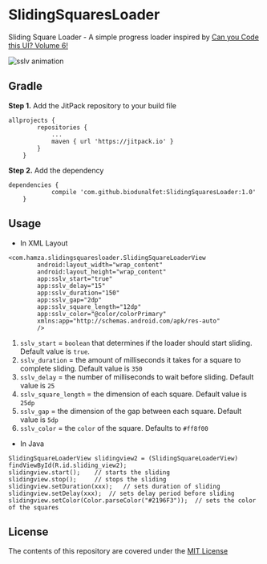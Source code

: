 # SlidingSquaresLoader

Sliding Square Loader - A simple progress loader inspired by [Can you Code this UI? Volume 6!](https://stories.uplabs.com/can-you-code-this-ui-volume-6-7bd09fa6dd92#.nyh2zhpvb)

![sslv animation](https://media.giphy.com/media/l0ExrZuZO2ihDzAfm/giphy.gif)

## Gradle

**Step 1.** Add the JitPack repository to your build file

```
allprojects {
		repositories {
			...
			maven { url 'https://jitpack.io' }
		}
	}
```

**Step 2.** Add the dependency

```
dependencies {
	        compile 'com.github.biodunalfet:SlidingSquaresLoader:1.0'
	}
```

## Usage

* In XML Layout

```
<com.hamza.slidingsquaresloader.SlidingSquareLoaderView
        android:layout_width="wrap_content"
        android:layout_height="wrap_content"
        app:sslv_start="true"
        app:sslv_delay="15"
        app:sslv_duration="150"
        app:sslv_gap="2dp"
        app:sslv_square_length="12dp"
        app:sslv_color="@color/colorPrimary"
        xmlns:app="http://schemas.android.com/apk/res-auto"
        />
```

1. `sslv_start` = `boolean` that determines if the loader should start sliding. Default value is `true`.
2. `sslv_duration` = the amount of milliseconds it takes for a square to complete sliding. Default value is `350`
3. `sslv_delay` = the number of milliseconds to wait before sliding. Default value is `25`
4. `sslv_square_length` = the dimension of each square. Default value is `25dp`
5. `sslv_gap` = the dimension of the gap between each square. Default value is `5dp`
6. `sslv_color` = the `color` of the square. Defaults to `#ff8f00`

* In Java

```
SlidingSquareLoaderView slidingview2 = (SlidingSquareLoaderView) findViewById(R.id.sliding_view2);
slidingview.start();    // starts the sliding
slidingview.stop();     // stops the sliding
slidingview.setDuration(xxx);   // sets duration of sliding
slidingview.setDelay(xxx);  // sets delay period before sliding
slidingview.setColor(Color.parseColor("#2196F3"));  // sets the color of the squares
```

## License
The contents of this repository are covered under the [MIT License](https://github.com/biodunalfet/SlidingSquareLoader/blob/master/LICENSE)